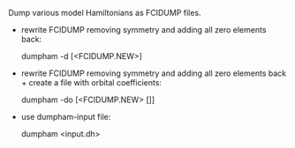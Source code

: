 Dump various model Hamiltonians as FCIDUMP files.

  *  rewrite FCIDUMP removing symmetry and adding all zero elements back:
  
        dumpham -d <FCIDUMP> [<FCIDUMP.NEW>]
        

  *  rewrite FCIDUMP removing symmetry and adding all zero elements back + create a file with orbital coefficients:
  

        dumpham -do <FCIDUMP> [<FCIDUMP.NEW> [<ORBDUMP>]]
        

  *  use dumpham-input file:
  

        dumpham <input.dh>